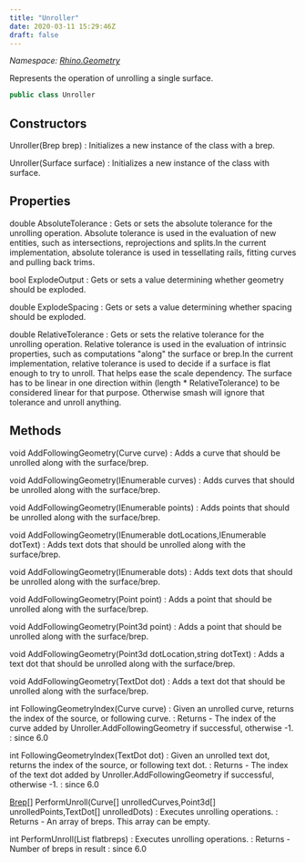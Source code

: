 ```yaml
---
title: "Unroller"
date: 2020-03-11 15:29:46Z
draft: false
---
```


*Namespace: [Rhino.Geometry](../)*

Represents the operation of unrolling a single surface.
```cs
public class Unroller
```
## Constructors

Unroller(Brep brep)
: Initializes a new instance of the  class with a brep.

Unroller(Surface surface)
: Initializes a new instance of the  class with surface.
## Properties

double AbsoluteTolerance
: Gets or sets the absolute tolerance for the unrolling operation.
     Absolute tolerance is used in the evaluation of new entities,
     such as intersections, reprojections and splits.In the current implementation, absolute tolerance is used 
     in tessellating rails, fitting curves and pulling back trims.

bool ExplodeOutput
: Gets or sets a value determining whether geometry should be exploded.

double ExplodeSpacing
: Gets or sets a value determining whether spacing should be exploded.

double RelativeTolerance
: Gets or sets the relative tolerance for the unrolling operation.
     Relative tolerance is used in the evaluation of intrinsic properties,
     such as computations "along" the surface or brep.In the current implementation, relative tolerance is used to decide
     if a surface is flat enough to try to unroll. That helps ease the scale dependency.
     The surface has to be linear in one direction within (length * RelativeTolerance)
     to be considered linear for that purpose. Otherwise smash will ignore that tolerance and
     unroll anything.
## Methods

void AddFollowingGeometry(Curve curve)
: Adds a curve that should be unrolled along with the surface/brep.

void AddFollowingGeometry(IEnumerable<Curve> curves)
: Adds curves that should be unrolled along with the surface/brep.

void AddFollowingGeometry(IEnumerable<Point3d> points)
: Adds points that should be unrolled along with the surface/brep.

void AddFollowingGeometry(IEnumerable<Point3d> dotLocations,IEnumerable<string> dotText)
: Adds text dots that should be unrolled along with the surface/brep.

void AddFollowingGeometry(IEnumerable<TextDot> dots)
: Adds text dots that should be unrolled along with the surface/brep.

void AddFollowingGeometry(Point point)
: Adds a point that should be unrolled along with the surface/brep.

void AddFollowingGeometry(Point3d point)
: Adds a point that should be unrolled along with the surface/brep.

void AddFollowingGeometry(Point3d dotLocation,string dotText)
: Adds a text dot that should be unrolled along with the surface/brep.

void AddFollowingGeometry(TextDot dot)
: Adds a text dot that should be unrolled along with the surface/brep.

int FollowingGeometryIndex(Curve curve)
: Given an unrolled curve, returns the index of the source, or following curve.
: Returns - The index of the curve added by Unroller.AddFollowingGeometry if successful, otherwise -1.
: since 6.0

int FollowingGeometryIndex(TextDot dot)
: Given an unrolled text dot, returns the index of the source, or following text dot.
: Returns - The index of the text dot added by Unroller.AddFollowingGeometry if successful, otherwise -1.
: since 6.0

[Brep](/rhinocommon/rhino/geometry/brep/)[] PerformUnroll(Curve[] unrolledCurves,Point3d[] unrolledPoints,TextDot[] unrolledDots)
: Executes unrolling operations.
: Returns - An array of breps. This array can be empty.

int PerformUnroll(List<Brep> flatbreps)
: Executes unrolling operations.
: Returns - Number of breps in result
: since 6.0
